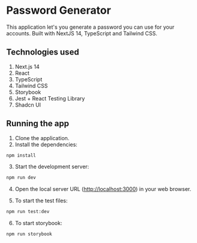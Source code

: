 # Password Generator

This application let's you generate a password you can use for your accounts. Built with NextJS 14, TypeScript and Tailwind CSS.

## Technologies used

1. Next.js 14
2. React
3. TypeScript
4. Tailwind CSS
5. Storybook
6. Jest + React Testing Library
7. Shadcn UI

## Running the app

1. Clone the application.
2. Install the dependencies:

```bash
npm install
```

3. Start the development server:

```bash
npm run dev
```

4. Open the local server URL ([http://localhost:3000](http://localhost:3000)) in your web browser.

5. To start the test files:

```bash
npm run test:dev
```

6. To start storybook:

```bash
npm run storybook
```
